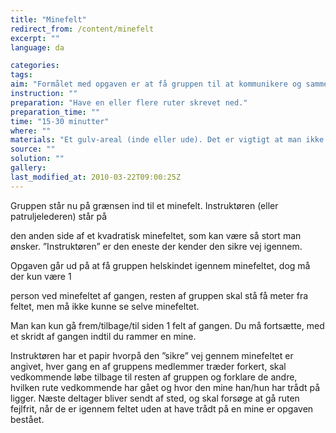 ```yaml
---
title: "Minefelt"
redirect_from: /content/minefelt
excerpt: ""
language: da

categories: 
tags: 
aim: "Formålet med opgaven er at få gruppen til at kommunikere og sammen finde ud af hvor minerne ligger placeret. Dette kan gøres ved f.eks at lave en 'plan' over felterne eller kalde rækkerne a,b,c,d,e og 1,2,3,4,5."
instruction: ""
preparation: "Have en eller flere ruter skrevet ned."
preparation_time: ""
time: "15-30 minutter"
where: ""
materials: "Et gulv-areal (inde eller ude). Det er vigtigt at man ikke kan se hvor andre har trådt. Brug afskærmning ifm. opprejste måtter eller andet. Kridt, sisal,kegler, måtter eller andet kan bruges til at inddele arealet i felter f.eks. 5x10 felter."
source: ""
solution: ""
gallery:
last_modified_at: 2010-03-22T09:00:25Z
---
```

Gruppen står nu på grænsen ind til et minefelt. Instruktøren (eller patruljelederen) står på

den anden side af et kvadratisk minefeltet, som kan være så stort man ønsker. ”Instruktøren” er den eneste der kender den sikre vej igennem.

Opgaven går ud på at få gruppen helskindet igennem minefeltet, dog må der kun være 1

person ved minefeltet af gangen, resten af gruppen skal stå få meter fra feltet, men må ikke kunne se selve minefeltet.

Man kan kun gå frem/tilbage/til siden 1 felt af gangen. Du må fortsætte, med et skridt af gangen indtil du rammer en mine.

Instruktøren har et papir hvorpå den ”sikre” vej gennem minefeltet er angivet, hver gang en af gruppens medlemmer træder forkert, skal vedkommende løbe tilbage til resten af gruppen og forklare de andre, hvilken rute vedkommende har gået og hvor den mine han/hun har trådt på ligger. Næste deltager bliver sendt af sted, og skal forsøge at gå ruten fejlfrit, når de er igennem feltet uden at have trådt på en mine er opgaven bestået.
